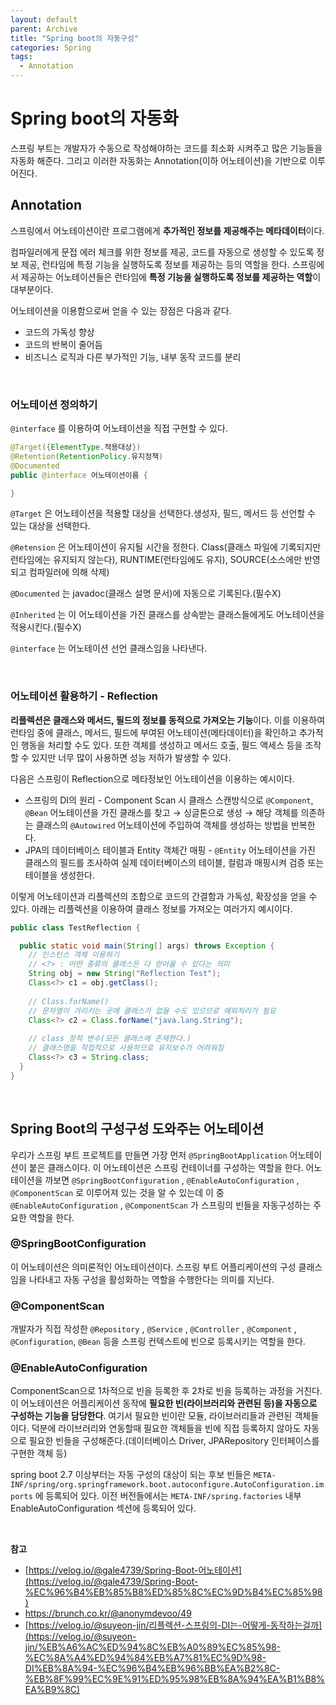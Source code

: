 ```yaml
---
layout: default
parent: Archive
title: "Spring boot의 자동구성"
categories: Spring
tags:
  - Annotation
---  
```


# Spring boot의 자동화

스프링 부트는 개발자가 수동으로 작성해야하는 코드를 최소화 시켜주고 많은 기능들을 자동화 해준다. 그리고 이러한 자동화는 Annotation(이하 어노테이션)을 기반으로 이루어진다. 

## Annotation
스프링에서 어노테이션이란 프로그램에게 **추가적인 정보를 제공해주는 메타데이터**이다. 

컴파일러에게 문접 에러 체크를 위한 정보를 제공, 코드를 자동으로 생성할 수 있도록 정보 제공, 런타임에 특정 기능을 실행하도록 정보를 제공하는 등의 역할을 한다. 스프링에서 제공하는 어노테이션들은 런타임에 **특정 기능을 실행하도록 정보를 제공하는 역할**이 대부분이다.

어노테이션을 이용함으로써 얻을 수 있는 장점은 다음과 같다.

- 코드의 가독성 향상
- 코드의 반복이 줄어듬
- 비즈니스 로직과 다른 부가적인 기능, 내부 동작 코드를 분리  

<br />

### 어노테이션 정의하기

`@interface` 를 이용하여 어노테이션을 직접 구현할 수 있다.

```java
@Target({ElementType.적용대상})
@Retention(RetentionPolicy.유지정책)
@Documented
public @interface 어노테이션이름 {

}
```

`@Target` 은 어노테이션을 적용할 대상을 선택한다.생성자, 필드, 메서드 등 선언할 수 있는 대상을 선택한다.

`@Retension` 은 어노테이션이 유지될 시간을 정한다. Class(클래스 파일에 기록되지만 런타임에는 유지되지 않는다), RUNTIME(런타임에도 유지), SOURCE(소스에만 반영되고 컴파일러에 의해 삭제)

`@Documented` 는 javadoc(클래스 설명 문서)에 자동으로 기록된다.(필수X)

`@Inherited` 는 이 어노테이션을 가진 클래스를 상속받는 클래스들에게도 어노테이션을 적용시킨다.(필수X)

`@interface` 는 어노테이션 선언 클래스임을 나타낸다.  

<br />

### 어노테이션 활용하기 - Reflection

**리플렉션은 클래스와 메서드, 필드의 정보를 동적으로 가져오는 기능**이다. 이를 이용하여 런타임 중에 클래스, 메서드, 필드에 부여된 어노테이션(메타데이터)을 확인하고 추가적인 행동을 처리할 수도 있다. 또한 객체를 생성하고 메서드 호출, 필드 액세스 등을 조작할 수 있지만 너무 많이 사용하면 성능 저하가 발생할 수 있다.

다음은 스프링이 Reflection으로 메타정보인 어노테이션을 이용하는 예시이다.

- 스프링의 DI의 원리 - Component Scan 시 클래스 스캔방식으로  `@Component`, `@Bean` 어노테이션을 가진 클래스를 찾고 → 싱글톤으로 생성 → 해당 객체를 의존하는 클래스의 `@Autowired` 어노테이션에 주입하여 객체를 생성하는 방법을 반복한다.
- JPA의 데이터베이스 테이블과 Entity 객체간 매핑 - `@Entity` 어노테이션을 가진 클래스의 필드를 조사하여 실제 데이터베이스의 테이블, 컬럼과 매핑시켜 검증 또는 테이블을 생성한다.  

이렇게 어노테이션과 리플렉션의 조합으로 코드의 간결함과 가독성, 확장성을 얻을 수 있다. 아래는 리플렉션을 이용하여 클래스 정보를 가져오는 여러가지 예시이다.

```java
public class TestReflection {

  public static void main(String[] args) throws Exception {
    // 인스턴스 객체 이용하기
    // <?> : 어떤 종류의 클래스든 다 얻어올 수 있다는 의미
    String obj = new String("Reflection Test");
    Class<?> c1 = obj.getClass(); 
    
    // Class.forName()
    // 문자열이 가리키는 곳에 클래스가 없을 수도 있으므로 예외처리가 필요
    Class<?> c2 = Class.forName("java.lang.String"); 
        
    // class 정적 변수(모든 클래스에 존재한다.)
    // 클래스명을 직접적으로 사용하므로 유지보수가 어려워짐
    Class<?> c3 = String.class;
  }
}
```

<br />

## Spring Boot의 구성구성 도와주는 어노테이션

우리가 스프링 부트 프로젝트를 만들면 가장 먼저 `@SpringBootApplication` 어노테이션이 붙은 클래스이다. 이 어노테이션은 스프링 컨테이너를 구성하는 역할을 한다. 어노테이션을 까보면  `@SpringBootConfiguration` , `@EnableAutoConfiguration` , `@ComponentScan`  로 이루어져 있는 것을 알 수 있는데 이 중 `@EnableAutoConfiguration` , `@ComponentScan` 가 스프링의 빈들을 자동구성하는 주요한 역할을 한다.

### @SpringBootConfiguration

이 어노테이션은 의미론적인 어노테이션이다. 스프링 부트 어플리케이션의 구성 클래스임을 나타내고 자동 구성을 활성화하는 역할을 수행한다는 의미를 지닌다.

### @ComponentScan

개발자가 직접 작성한 `@Repository` , `@Service` , `@Controller` , `@Component` , `@Configuration`, `@Bean` 등을 스프링 컨텍스트에 빈으로 등록시키는 역할을 한다.

### @EnableAutoConfiguration

ComponentScan으로 1차적으로 빈을 등록한 후 2차로 빈을 등록하는 과정을 거친다. 이 어노테이션은 어플리케이션 동작에 **필요한 빈(라이브러리와 관련된 등)을 자동으로 구성하는 기능을 담당한다**. 여기서 필요한 빈이란 모듈, 라이브러리들과 관련된 객체들이다. 덕분에 라이브러리와 연동할때 필요한 객체들을 빈에 직접 등록하지 않아도 자동으로 필요한 빈들을 구성해준다.(데이터베이스 Driver, JPARepository 인터페이스를 구현한 객체 등)

spring boot 2.7 이상부터는 자동 구성의 대상이 되는 후보 빈들은 `META-INF/spring/org.springframework.boot.autoconfigure.AutoConfiguration.imports` 에 등록되어 있다. 이전 버전들에서는 `META-INF/spring.factories` 내부 EnableAutoConfiguration 섹션에 등록되어 있다.  

<br />  

**참고**  
- [https://velog.io/@gale4739/Spring-Boot-어노테이션](https://velog.io/@gale4739/Spring-Boot-%EC%96%B4%EB%85%B8%ED%85%8C%EC%9D%B4%EC%85%98)
- https://brunch.co.kr/@anonymdevoo/49
- [https://velog.io/@suyeon-jin/리플렉션-스프링의-DI는-어떻게-동작하는걸까](https://velog.io/@suyeon-jin/%EB%A6%AC%ED%94%8C%EB%A0%89%EC%85%98-%EC%8A%A4%ED%94%84%EB%A7%81%EC%9D%98-DI%EB%8A%94-%EC%96%B4%EB%96%BB%EA%B2%8C-%EB%8F%99%EC%9E%91%ED%95%98%EB%8A%94%EA%B1%B8%EA%B9%8C)